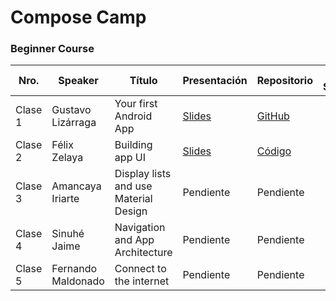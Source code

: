 # Compose Camp

### Beginner Course

| Nro.  | Speaker     | Título   | Presentación  | Repositorio | Redes Sociales |
|-------|-------------|----------|---------------|-------------|----------------|
|Clase 1| Gustavo Lizárraga | Your first Android App | [Slides](https://speakerdeck.com/lizarragadev/jetpack-compose-overview) | [GitHub](https://github.com/lizarragadev/JetpackComposeDemo) |                |
|Clase 2| Félix Zelaya | Building app UI | [Slides](https://docs.google.com/presentation/d/1wsoeLqFuvbEZCg99P4vOFIuMK4ZDv3kva6GQw7GZy_4/edit#slide=id.g146c35be935_0_1116)| [Código](https://github.com/fazozela/Dia1Compose) | |
|Clase 3| Amancaya Iriarte | Display lists and use Material Design | Pendiente | Pendiente | |
|Clase 4| Sinuhé Jaime | Navigation and App Architecture | Pendiente | Pendiente |  |
|Clase 5| Fernando Maldonado | Connect to the internet | Pendiente | Pendiente |  |
